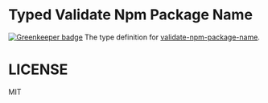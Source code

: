 # Typed Validate Npm Package Name

[![Greenkeeper badge](https://badges.greenkeeper.io/types/npm-validate-npm-package-name.svg)](https://greenkeeper.io/)
The type definition for [validate-npm-package-name](https://github.com/npm/validate-npm-package-name).

# LICENSE
MIT
